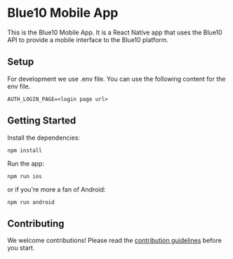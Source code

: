 # Blue10 Mobile App

This is the Blue10 Mobile App. It is a React Native app that uses the Blue10 API to provide a mobile interface to the 
Blue10 platform.

## Setup
For development we use .env file.
You can use the following content for the env file.
```
AUTH_LOGIN_PAGE=<login page url>
```

## Getting Started
Install the dependencies:

    npm install

Run the app:

    npm run ios

or if you're more a fan of Android:

    npm run android

## Contributing
We welcome contributions! Please read the [contribution guidelines](.github/CONTRIBUTING.md) before you start.
